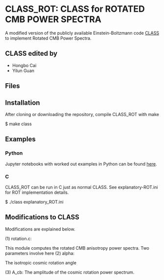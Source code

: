 # CLASS_ROT: CLASS for ROTATED CMB POWER SPECTRA

A modified version of the publicly available Einstein-Boltzmann code [CLASS](https://github.com/lesgourg/class_public) to implement Rotated CMB Power Spectra.

## CLASS edited by
- Hongbo Cai
- Yilun Guan

## Files


## Installation

After cloning or downloading the repository, compile CLASS_ROT with make

$ make class

## Examples

### Python
Jupyter notebooks with worked out examples in Python can be found [here](https://github.com/catketchup/class_rot/tree/main/notebooks_rot).

### C

CLASS_ROT can be run in C just as normal CLASS. See explanatory-ROT.ini for ROT implementation details.

$ ./class explanatory_ROT.ini

## Modifications to CLASS
Modifications are explained below.

(1) rotation.c:

This module computes the rotated CMB anisotropy power spectra. Two parameters involve here
(2) alpha:

The isotropic cosmic rotation angle

(3) A_cb:
The amplitude of the cosmic rotation power spectrum.
